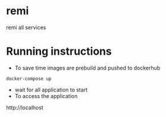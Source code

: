 # remi
remi all services

# Running instructions
* To save time images are prebuild and pushed to dockerhub

```shell
docker-compose up
```
* wait for all application to start
* To access the application

http://localhost

